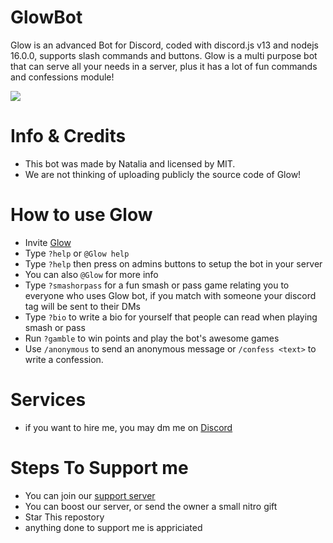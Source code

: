 # GlowBot
Glow is an advanced Bot for Discord, coded with discord.js v13 and nodejs 16.0.0, supports slash commands and buttons.
Glow is a multi purpose bot that can serve all your needs in a server, plus it has a lot of fun commands and confessions module!

![](https://media.tenor.com/images/8422388b9e506ca288b271be18e5bc91/tenor.gif)

# Info & Credits
- This bot was made by Natalia and licensed by MIT.
- We are not thinking of uploading publicly the source code of Glow!


# How to use Glow
- Invite [Glow](https://discord.com/oauth2/authorize?client_id=908326929915072542&permissions=399365893367&scope=bot%20applications.commands) 
- Type `?help` or `@Glow help`
- Type `?help` then press on admins buttons to setup the bot in your server
- You can also `@Glow` for more info
- Type `?smashorpass` for a fun smash or pass game relating you to everyone who uses Glow bot, if you match with someone your discord tag will be sent to their DMs
- Type `?bio` to write a bio for yourself that people can read when playing smash or pass
- Run `?gamble` to win points and play the bot's awesome games
- Use `/anonymous` to send an anonymous message or `/confess <text>` to write a confession.


# Services
- if you want to hire me, you may dm me on [Discord](https://discord.com/channels/@me)


# Steps To Support me
- You can join our [support server](https://discord.gg/B38RQWxGJQ)
- You can boost our server, or send the owner a small nitro gift
- Star This repostory
- anything done to support me is appriciated


